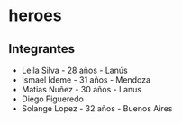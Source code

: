 # heroes

## Integrantes

- Leila Silva - 28 años - Lanús 
- Ismael Ideme - 31 años - Mendoza
- Matias Nuñez - 30 años - Lanus
- Diego Figueredo 
- Solange Lopez - 32 años - Buenos Aires